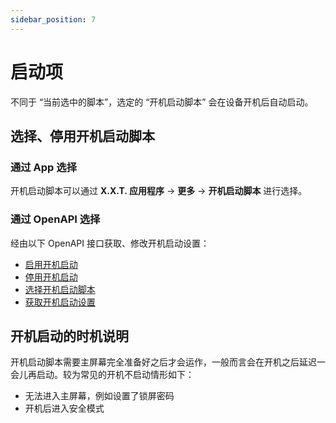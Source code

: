 ```yaml
---
sidebar_position: 7
---
```


# 启动项

不同于 “当前选中的脚本”，选定的 “开机启动脚本” 会在设备开机后自动启动。

## 选择、停用开机启动脚本

### 通过 App 选择

开机启动脚本可以通过 **X.X.T. 应用程序** -> **更多** -> **开机启动脚本** 进行选择。

### 通过 OpenAPI 选择

经由以下 OpenAPI 接口获取、修改开机启动设置：

* [启用开机启动](https://elite.82flex.com/api-283425310)
* [停用开机启动](https://elite.82flex.com/api-283425311)
* [选择开机启动脚本](https://elite.82flex.com/api-283425313)
* [获取开机启动设置](https://elite.82flex.com/api-283425312)

## 开机启动的时机说明

开机启动脚本需要主屏幕完全准备好之后才会运作，一般而言会在开机之后延迟一会儿再启动。较为常见的开机不启动情形如下：

* 无法进入主屏幕，例如设置了锁屏密码
* 开机后进入安全模式
